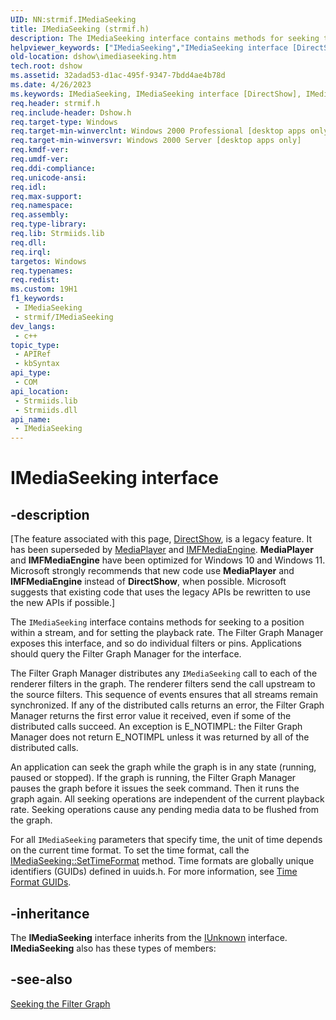 ```yaml
---
UID: NN:strmif.IMediaSeeking
title: IMediaSeeking (strmif.h)
description: The IMediaSeeking interface contains methods for seeking to a position within a stream, and for setting the playback rate.
helpviewer_keywords: ["IMediaSeeking","IMediaSeeking interface [DirectShow]","IMediaSeeking interface [DirectShow]","described","IMediaSeekingInterface","dshow.imediaseeking","strmif/IMediaSeeking"]
old-location: dshow\imediaseeking.htm
tech.root: dshow
ms.assetid: 32adad53-d1ac-495f-9347-7bdd4ae4b78d
ms.date: 4/26/2023
ms.keywords: IMediaSeeking, IMediaSeeking interface [DirectShow], IMediaSeeking interface [DirectShow],described, IMediaSeekingInterface, dshow.imediaseeking, strmif/IMediaSeeking
req.header: strmif.h
req.include-header: Dshow.h
req.target-type: Windows
req.target-min-winverclnt: Windows 2000 Professional [desktop apps only]
req.target-min-winversvr: Windows 2000 Server [desktop apps only]
req.kmdf-ver: 
req.umdf-ver: 
req.ddi-compliance: 
req.unicode-ansi: 
req.idl: 
req.max-support: 
req.namespace: 
req.assembly: 
req.type-library: 
req.lib: Strmiids.lib
req.dll: 
req.irql: 
targetos: Windows
req.typenames: 
req.redist: 
ms.custom: 19H1
f1_keywords:
 - IMediaSeeking
 - strmif/IMediaSeeking
dev_langs:
 - c++
topic_type:
 - APIRef
 - kbSyntax
api_type:
 - COM
api_location:
 - Strmiids.lib
 - Strmiids.dll
api_name:
 - IMediaSeeking
---
```


# IMediaSeeking interface


## -description

\[The feature associated with this page, [DirectShow](/windows/win32/directshow/directshow), is a legacy feature. It has been superseded by [MediaPlayer](/uwp/api/Windows.Media.Playback.MediaPlayer) and [IMFMediaEngine](/windows/win32/api/mfmediaengine/nn-mfmediaengine-imfmediaengine). **MediaPlayer** and **IMFMediaEngine** have been optimized for Windows 10 and Windows 11. Microsoft strongly recommends that new code use **MediaPlayer** and **IMFMediaEngine** instead of **DirectShow**, when possible. Microsoft suggests that existing code that uses the legacy APIs be rewritten to use the new APIs if possible.\]

The <code>IMediaSeeking</code> interface contains methods for seeking to a position within a stream, and for setting the playback rate. The Filter Graph Manager exposes this interface, and so do individual filters or pins. Applications should query the Filter Graph Manager for the interface.

The Filter Graph Manager distributes any <code>IMediaSeeking</code> call to each of the renderer filters in the graph. The renderer filters send the call upstream to the source filters. This sequence of events ensures that all streams remain synchronized. If any of the distributed calls returns an error, the Filter Graph Manager returns the first error value it received, even if some of the distributed calls succeed. An exception is E_NOTIMPL: the Filter Graph Manager does not return E_NOTIMPL unless it was returned by all of the distributed calls.

An application can seek the graph while the graph is in any state (running, paused or stopped). If the graph is running, the Filter Graph Manager pauses the graph before it issues the seek command. Then it runs the graph again. All seeking operations are independent of the current playback rate. Seeking operations cause any pending media data to be flushed from the graph.

For all <code>IMediaSeeking</code> parameters that specify time, the unit of time depends on the current time format. To set the time format, call the <a href="/windows/desktop/api/strmif/nf-strmif-imediaseeking-settimeformat">IMediaSeeking::SetTimeFormat</a> method. Time formats are globally unique identifiers (GUIDs) defined in uuids.h. For more information, see <a href="/windows/desktop/DirectShow/time-format-guids">Time Format GUIDs</a>.

## -inheritance

The <b>IMediaSeeking</b> interface inherits from the <a href="/windows/desktop/api/unknwn/nn-unknwn-iunknown">IUnknown</a> interface. <b>IMediaSeeking</b> also has these types of members:

## -see-also

<a href="/windows/desktop/DirectShow/seeking-the-filter-graph">Seeking the Filter Graph</a>
